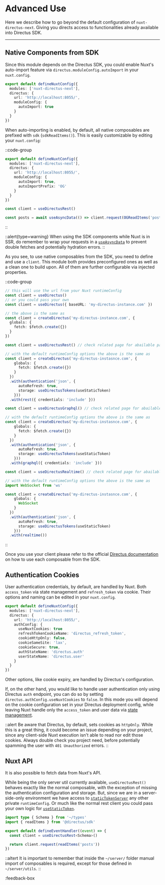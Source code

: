 # Advanced Use

Here we describe how to go beyond the default configuration of `nuxt-directus-next`. Giving you directs access to functionalities already available into Directus SDK.

---

## Native Components from SDK

Since this module depends on the Directus SDK, you could enable Nuxt's auto-import feature via `directus.moduleConfig.autoImport` in your `nuxt.config`.

```ts [nuxt.config.ts]
export default defineNuxtConfig({
  modules: ['nuxt-directus-next'],
  directus: {
    url: 'http://localhost:8055/',
    moduleConfig: {
      autoImport: true
    }
  }
})
```

When auto-importing is enabled, by default, all native composables are prefixed with `sdk` (`sdkReadItems()`). This is easily customizable by editing your `nuxt.config`:

::code-group
```ts [nuxt.config.ts]
export default defineNuxtConfig({
  modules: ['nuxt-directus-next'],
  directus: {
    url: 'http://localhost:8055/',
    moduleConfig: {
      autoImport: true,
      autoImportPrefix: 'OG'
    }
  }
})
```

```ts [page/component]
const client = useDirectusRest()

const posts = await useAsyncData(() => client.request(OGReadItems('posts')))
```
::

::alert{type=warning}
When using the SDK components while Nuxt is in SSR, do remember to wrap your requests in a [`useAsyncData`](https://nuxt.com/docs/api/composables/use-async-data) to prevent double fetches and potentially hydration errors.
::

As you see, to use native composables from the SDK, you need to define and use a `client`. This module both provides preconfigured ones as well as a clean one to build upon. All of them are further configurable via injected properties.

::code-group
```ts [useDirectus()]
// this will use the url from your Nuxt runtimeConfig
const client = useDirectus()
// or you could pass your own
const client = useDirectus({ baseURL: 'my-directus-instance.com' })

// the above is the same as
const client = createDirectus('my-directus-instance.com', {
  globals: {
    fetch: $fetch.create({})
  }
})
```

```ts [useDirectusRest()]
const client = useDirectusRest() // check related page for abailable parameters

// with the default runtimeConfig options the above is the same as
const client = createDirectus('my-directus-instasnce.com', {
    globals: {
      fetch: $fetch.create({})
    }
  })
  .with(authentication('json', {
      autoRefresh: true,
      storage: useDirectusTokens(useStaticToken)
    }))
  .with(rest({ credentials: 'include' }))
```

```ts [useDirectusGraphql()]
const client = useDirectusGraphql() // check related page for abailable parameters

// with the default runtimeConfig options the above is the same as
const client = createDirectus('my-directus-instasnce.com', {
    globals: {
      fetch: $fetch.create({})
    }
  })
  .with(authentication('json', {
      autoRefresh: true,
      storage: useDirectusTokens(useStaticToken)
    }))
  .with(graphql({ credentials: 'include' }))
```

```ts [useDirectusRealtime()]
const client = useDirectusRealtime() // check related page for abailable parameters

// with the default runtimeConfig options the above is the same as
import WebSocket from 'ws'

const client = createDirectus('my-directus-instasnce.com', {
    globals: {
      WebSocket
    }
  })
  .with(authentication('json', {
      autoRefresh: true,
      storage: useDirectusTokens(useStaticToken)
    }))
  .with(realtime())
```
::

Once you use your client please refer to the official [Directus documentation](https://docs.directus.io/reference/introduction.html) on how to use each composable from the SDK.

## Authentication Cookies

User authentication credentials, by default, are handled by Nuxt. Both `access_token` via state management and `refresh_token` via cookie. Their options and naming can be edited in your `nuxt.config`.

```ts
export default defineNuxtConfig({
  modules: ['nuxt-directus-next'],
  directus: {
    url: 'http://localhost:8055/',
    authConfig: {
      useNuxtCookies: true
      refreshTokenCookieName: 'directus_refresh_token',
      cookieHttpOnly: false,
      cookieSameSite: 'lax',
      cookieSecure: true,
      authStateName: 'directus.auth'
      userStateName: 'directus.user'
    }
  }
})
```

Other options, like cookie expiry, are handled by Directus's configuration.

If, on the other hand, you would like to handle user authentication only using Directus `auth` endpoint, you can do so by setting `directus.authConfig.useNuxtCookies` to `false`. In this mode you will depend on the cookie configuration set in your Directus deployment config, while leaving Nuxt handle only the `access_token` and user data via [state management](https://nuxt.com/docs/getting-started/state-management).

::alert
Be aware that Directus, by default, sets cookies as `httpOnly`. While this is a great thing, it could become an issue depending on your project, since any client-side Nuxt execution isn't able to read nor edit those cookies.
Always double check you project need, before potentially spamming the user with `401 Unauthorized` errors.
::

## Nuxt API

It is also possible to fetch data from Nuxt's API.

While being the only server util currently available, `useDirectusRest()` behaves exactly like the normal composable, with the exception of missing the authentication configuration and storage. But, since we are in a server-side-only environment we have access to [`staticTokenServer`](/getting-started/options#statictokenserver) any other private `runtimeConfig`. Or much like the normal rest client you could pass your own logic for [`useStaticToken`](/getting-started/basic-concepts#static-tokens).

```ts [~/server/api/read.get.ts]
import type { Schema } from '~/types'
import { readItems } from '@directus/sdk'

export default defineEventHandler((event) => {
  const client = useDirectusRest<Schema>()

  return client.request(readItems('posts'))
})
```

::altert
It is important to remember that inside the `~/server/` folder manual import of composables is required, except for those defined in `~/server/utils`.
::

:feedback-box
